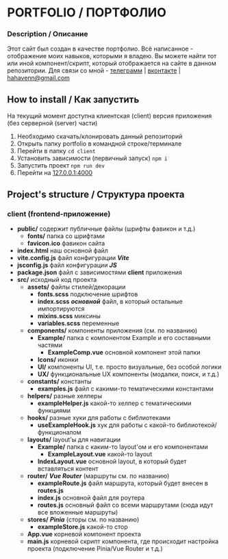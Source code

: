 # **PORTFOLIO / ПОРТФОЛИО**

### Description / Описание

Этот сайт был создан в качестве портфолио. Всё написанное - отображение моих навыков, которыми я владею. Вы можете найти тот или иной компонент/скрипт, который отображается на сайте в данном репозитории. Для связи со мной - [телеграмм](https://t.me/hahavenn) | [вконтакте](https://vk.com/hahavenn) | hahavenn@gmail.com

## How to install / Как запустить

На текущий момент доступна клиентская (client) версия приложения (без серверной (server) части)

1. Необходимо скачать/клонировать данный репозиторий
2. Открыть папку portfolio в командной строке/терминале
3. Перейти в папку `cd client`
4. Установить зависимости (первичный запуск) `npm i`
5. Запустить проект `npm run dev`
6. Перейти на [127.0.0.1:4000](http://127.0.0.1:4000)

## Project's structure / Структура проекта

### client (frontend-приложение)

-   **public/** содержит публичные файлы (шрифты фавикон и т.д.)
    -   **fonts/** папка со шрифтами
    -   **favicon.ico** фавикон сайта
-   **index.html** наш основной файл
-   **vite.config.js** файл конфигурации **_Vite_**
-   **jsconfig.js** файл конфигурации **_JS_**
-   **package.json** файл с зависимостями **client** приложения
-   **src/** исходный код проекта
    -   **assets/** файлы стилей/декорации
        -   **fonts.scss** подключение шрифтов
        -   **index.scss** **_основной_** файл, в который остальные импортируются
        -   **mixins.scss** миксины
        -   **variables.scss** переменные
    -   **components/** компоненты приложения (см. по названию)
        -   **Example/** папка с компонентом Example и его составными частями
            -   **ExampleComp.vue** основной компонент этой папки
        -   **Icons/** иконки
        -   **UI/** компоненты UI, т.е. просто визуальные, без особой логики
        -   **UX/** функциональные UX компоненты (модалки, поиск, и т.д.)
    -   **constants/** константы
        -   **examples.js** файл с какими-то тематическими константами
    -   **helpers/** разные хелперы
        -   **exampleHelper.js** какой-то хелпер с тематическими функциями
    -   **hooks/** разные хуки для работы с библиотеками
        -   **useExampleHook.js** хук для работы с какой-то библиотекой/функционалом
    -   **layouts/** layout'ы для навигации
        -   **Example/** папка с каким-то layout'ом и его компонентами
            -   **ExampleLayout.vue** какой-то layout
        -   **IndexLayout.vue** основной layout, в который будет вставляться контент
    -   **router/** **_Vue Router_** (маршруты см. по названию)
        -   **exampleRoute.js** файл маршрута, который будет внесен в **routes.js**
        -   **index.js** основной файл для роутера
        -   **routes.js** основный файл со всеми маршрутами (сюда идут все вложенные маршруты)
    -   **stores/** **_Pinia_** (сторы см. по названию)
        -   **exampleStore.js** какой-то стор
    -   **App.vue** корневой компонент проекта
    -   **main.js** корневой скрипт компонента, где происходит настройка проекта (подключение Pinia/Vue Router и т.д.)
